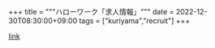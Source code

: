 +++
title = """ハローワーク「求人情報」"""
date = 2022-12-30T08:30:00+09:00
tags = ["kuriyama","recruit"]
+++


[link](https://www.town.kuriyama.hokkaido.jp/soshiki/51/20382.html)
